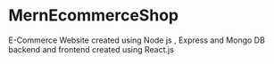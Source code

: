 # MernEcommerceShop
E-Commerce Website created using Node js , Express  and Mongo DB backend and frontend created using React.js
